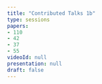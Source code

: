 ```yaml
---
title: "Contributed Talks 1b"
type: sessions
papers:
- 110
- 42
- 37
- 55
videoId: null
presentation: null
draft: false
---
```

